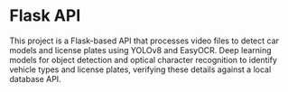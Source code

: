 # Flask API
This project is a Flask-based API that processes video files to detect car models and license plates using YOLOv8 and EasyOCR. Deep learning models for object detection and optical character recognition to identify vehicle types and license plates, verifying these details against a local database API.
